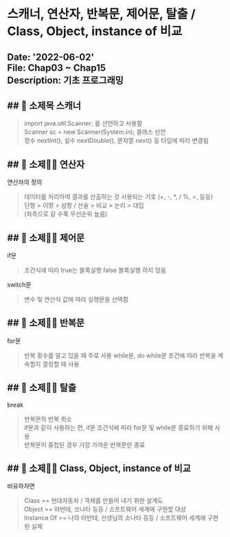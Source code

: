 스캐너, 연산자, 반복문, 제어문, 탈출 / Class, Object, instance of 비교
==========================
Date: '2022-06-02'  
File: Chap03 ~ Chap15  
Description: 기초 프로그래밍
---------------------------
## ## :wrench: 소제목 스캐너   

> import java.util.Scanner; 를 선언하고 사용함  
> Scanner sc = new Scanner(System.in); 클래스 선언  
> 정수 nextInt(), 실수 nextDouble(), 문자열 next() 등 타입에 따라 변경됨  

## ## :wrench: 소제목️⃣ 연산자  
연산자의 정의
> 데이터를 처리하여 결과를 산출하는 것
> 사용되는 기호 (+, -, *, / %, =, 등등)  
> 단항 > 이항 > 삼항 / 산술 > 비교 > 논리 > 대입  
> (좌측으로 갈 수록 우선순위 높음)
 
## ## :wrench: 소제목️⃣ 제어문  
if문  
> 조건식에 따라 true는 블록실행 false 블록실행 하지 않음  
  
switch문  
> 변수 및 연산식 값에 따라 실행문을 선택함 
 
## ## :wrench: 소제목️⃣ 반복문  
for문
> 반복 횟수를 알고 있을 때 주로 사용
while문, do while문
> 조건에 따라 반복을 계속할지 결정할 때 사용

## ## :wrench: 소제목️⃣ 탈출  
break  
> 반복문의 반복 취소  
> if문과 같이 사용하는 편, if문 조건식에 따라 for문 및 while문 종료하기 위해 사용  
> 반복문이 중첩된 경우 가장 가까운 반복문만 종료  

## ## :wrench: 소제목️⃣ Class, Object, instance of 비교  
비유하자면
> Class == 현대자동차 / 객체를 만들어 내기 위한 설계도  
> Object == 아반테, 쏘나타 등등 / 소프트웨어 세계에 구현할 대상  
> Instance Of == 나의 아반테, 선생님의 소나타 등등 / 소프트웨어 세계에 구현된 실체  
